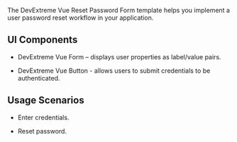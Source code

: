The DevExtreme Vue Reset Password Form template helps you implement a user password reset workflow in your application.

## UI Components  

- DevExtreme Vue Form – displays user properties as label/value pairs.

- DevExtreme Vue Button - allows users to submit credentials to be authenticated.

## Usage Scenarios 

- Enter credentials.

- Reset password.
